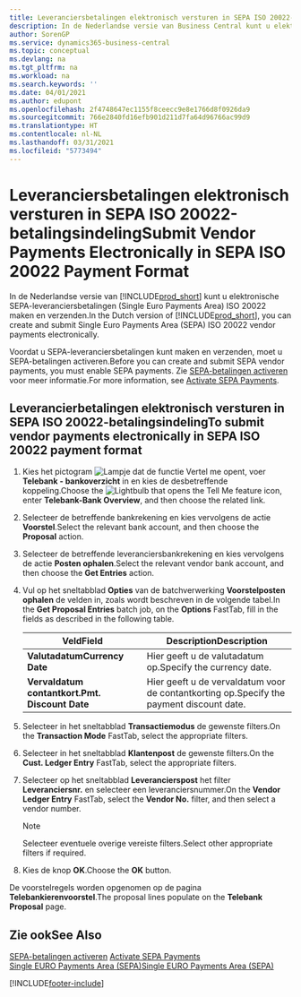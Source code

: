 ```yaml
---
title: Leveranciersbetalingen elektronisch versturen in SEPA ISO 20022-indeling (NL)
description: In de Nederlandse versie van Business Central kunt u elektronische SEPA-leveranciersbetalingen (Single Euro Payments Area) ISO 20022 maken en verzenden.
author: SorenGP
ms.service: dynamics365-business-central
ms.topic: conceptual
ms.devlang: na
ms.tgt_pltfrm: na
ms.workload: na
ms.search.keywords: ''
ms.date: 04/01/2021
ms.author: edupont
ms.openlocfilehash: 2f4748647ec1155f8ceecc9e8e1766d8f0926da9
ms.sourcegitcommit: 766e2840fd16efb901d211d7fa64d96766ac99d9
ms.translationtype: HT
ms.contentlocale: nl-NL
ms.lasthandoff: 03/31/2021
ms.locfileid: "5773494"
---
```

# <a name="submit-vendor-payments-electronically-in-sepa-iso-20022-payment-format"></a><span data-ttu-id="08660-103">Leveranciersbetalingen elektronisch versturen in SEPA ISO 20022-betalingsindeling</span><span class="sxs-lookup"><span data-stu-id="08660-103">Submit Vendor Payments Electronically in SEPA ISO 20022 Payment Format</span></span>

<span data-ttu-id="08660-104">In de Nederlandse versie van [!INCLUDE[prod_short](../../includes/prod_short.md)] kunt u elektronische SEPA-leveranciersbetalingen (Single Euro Payments Area) ISO 20022 maken en verzenden.</span><span class="sxs-lookup"><span data-stu-id="08660-104">In the Dutch version of [!INCLUDE[prod_short](../../includes/prod_short.md)], you can create and submit Single Euro Payments Area (SEPA) ISO 20022 vendor payments electronically.</span></span>  

<span data-ttu-id="08660-105">Voordat u SEPA-leveranciersbetalingen kunt maken en verzenden, moet u SEPA-betalingen activeren.</span><span class="sxs-lookup"><span data-stu-id="08660-105">Before you can create and submit SEPA vendor payments, you must enable SEPA payments.</span></span> <span data-ttu-id="08660-106">Zie [SEPA-betalingen activeren](how-to-activate-sepa-payments.md) voor meer informatie.</span><span class="sxs-lookup"><span data-stu-id="08660-106">For more information, see [Activate SEPA Payments](how-to-activate-sepa-payments.md).</span></span>  

## <a name="to-submit-vendor-payments-electronically-in-sepa-iso-20022-payment-format"></a><span data-ttu-id="08660-107">Leverancierbetalingen elektronisch versturen in SEPA ISO 20022-betalingsindeling</span><span class="sxs-lookup"><span data-stu-id="08660-107">To submit vendor payments electronically in SEPA ISO 20022 payment format</span></span>  

1.  <span data-ttu-id="08660-108">Kies het pictogram ![Lampje dat de functie Vertel me opent](../../media/ui-search/search_small.png "Vertel me wat u wilt doen"), voer **Telebank - bankoverzicht** in en kies de desbetreffende koppeling.</span><span class="sxs-lookup"><span data-stu-id="08660-108">Choose the ![Lightbulb that opens the Tell Me feature](../../media/ui-search/search_small.png "Tell me what you want to do") icon, enter **Telebank-Bank Overview**, and then choose the related link.</span></span>  
2.  <span data-ttu-id="08660-109">Selecteer de betreffende bankrekening en kies vervolgens de actie **Voorstel**.</span><span class="sxs-lookup"><span data-stu-id="08660-109">Select the relevant bank account, and then choose the **Proposal** action.</span></span>  
3.  <span data-ttu-id="08660-110">Selecteer de betreffende leveranciersbankrekening en kies vervolgens de actie **Posten ophalen**.</span><span class="sxs-lookup"><span data-stu-id="08660-110">Select the relevant vendor bank account, and then choose the **Get Entries** action.</span></span>  
4.  <span data-ttu-id="08660-111">Vul op het sneltabblad **Opties** van de batchverwerking **Voorstelposten ophalen** de velden in, zoals wordt beschreven in de volgende tabel.</span><span class="sxs-lookup"><span data-stu-id="08660-111">In the **Get Proposal Entries** batch job, on the **Options** FastTab, fill in the fields as described in the following table.</span></span>  

    |<span data-ttu-id="08660-112">Veld</span><span class="sxs-lookup"><span data-stu-id="08660-112">Field</span></span>|<span data-ttu-id="08660-113">Description</span><span class="sxs-lookup"><span data-stu-id="08660-113">Description</span></span>|  
    |---------------------------------|---------------------------------------|  
    |<span data-ttu-id="08660-114">**Valutadatum**</span><span class="sxs-lookup"><span data-stu-id="08660-114">**Currency Date**</span></span>|<span data-ttu-id="08660-115">Hier geeft u de valutadatum op.</span><span class="sxs-lookup"><span data-stu-id="08660-115">Specify the currency date.</span></span>|  
    |<span data-ttu-id="08660-116">**Vervaldatum contantkort.**</span><span class="sxs-lookup"><span data-stu-id="08660-116">**Pmt. Discount Date**</span></span>|<span data-ttu-id="08660-117">Hier geeft u de vervaldatum voor de contantkorting op.</span><span class="sxs-lookup"><span data-stu-id="08660-117">Specify the payment discount date.</span></span>|  

5.  <span data-ttu-id="08660-118">Selecteer in het sneltabblad **Transactiemodus** de gewenste filters.</span><span class="sxs-lookup"><span data-stu-id="08660-118">On the **Transaction Mode** FastTab, select the appropriate filters.</span></span>  
6.  <span data-ttu-id="08660-119">Selecteer in het sneltabblad **Klantenpost** de gewenste filters.</span><span class="sxs-lookup"><span data-stu-id="08660-119">On the **Cust. Ledger Entry** FastTab, select the appropriate filters.</span></span>  
7.  <span data-ttu-id="08660-120">Selecteer op het sneltabblad **Leverancierspost** het filter **Leveranciersnr.** en selecteer een leveranciersnummer.</span><span class="sxs-lookup"><span data-stu-id="08660-120">On the **Vendor Ledger Entry** FastTab, select the **Vendor No.** filter, and then select a vendor number.</span></span>  

    > [!NOTE]  
    >  <span data-ttu-id="08660-121">Selecteer eventuele overige vereiste filters.</span><span class="sxs-lookup"><span data-stu-id="08660-121">Select other appropriate filters if required.</span></span>  

8.  <span data-ttu-id="08660-122">Kies de knop **OK**.</span><span class="sxs-lookup"><span data-stu-id="08660-122">Choose the **OK** button.</span></span>  

<span data-ttu-id="08660-123">De voorstelregels worden opgenomen op de pagina **Telebankierenvoorstel**.</span><span class="sxs-lookup"><span data-stu-id="08660-123">The proposal lines populate on the **Telebank Proposal** page.</span></span>  

## <a name="see-also"></a><span data-ttu-id="08660-124">Zie ook</span><span class="sxs-lookup"><span data-stu-id="08660-124">See Also</span></span>  
 <span data-ttu-id="08660-125">[SEPA-betalingen activeren](how-to-activate-sepa-payments.md) </span><span class="sxs-lookup"><span data-stu-id="08660-125">[Activate SEPA Payments](how-to-activate-sepa-payments.md) </span></span>  
 [<span data-ttu-id="08660-126">Single EURO Payments Area (SEPA)</span><span class="sxs-lookup"><span data-stu-id="08660-126">Single EURO Payments Area (SEPA)</span></span>](single-euro-payments-area-sepa-.md)   


[!INCLUDE[footer-include](../../includes/footer-banner.md)]